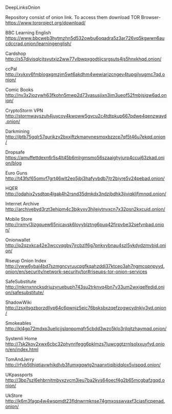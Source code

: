 DeepLinksOnion


Repository consist of onion link. To access them download TOR Browser-https://www.torproject.org/download/

BBC Learning English
https://www.bbcweb3hytmzhn5d532owbu6oqadra5z3ar726vq5kgwwn6aucdccrad.onion/learningenglish/

Cardshop
http://s57divisqlcjtsyutxjz2ww77vlbwpxgodtijcsrgsuts4js5hnxkhqd.onion/

ccPal
http://xykxv6fmblogxgmzjm5wt6akdhm4wewiarjzcngev4tupgjlyugmc7qd.onion/

Comic Books
http://nv3x2jozywh63fkohn5mwp2d73vasusjixn3im3ueof52fmbjsigw6ad.onion/

CryptoStorm VPN
http://stormwayszuh4juycoy4kwoww5gvcu2c4tdtpkup667pdwe4qenzwayd.onion/

Darkmining
http://jbtb75gqlr57qurikzy2bxxjftzkmanynesmoxbzzcp7qf5t46u7ekqd.onion/

Dropsafe
https://amuffettdexn6r5s4lt45b6mlrgmsmo56szaaighyjurp4ccuj63zkad.onion/blog

Euro Guns
http://t43fsf65omvf7grt46wlt2eo5jbj3hafyvbdb7jtr2biyre5v24pebad.onion/

HQER
http://odahix2ysdtqp4lgak4h2rsnd35dmkdx3ndzjbdhk3jiviqkljfjmnqd.onion/

Internet Archive
http://archivebyd3rzt3ehjpm4c3bjkyxv3hjleiytnvxcn7x32psn2kxcuid.onion/

Mobile Store
http://rxmyl3izgquew65nicavsk6loyyblztng6puq42firpvbe32sefvnbad.onion/

Onionwallet
http://p2qzxkca42e3wccvqgby7jrcbzlf6g7pnkvybnau4szl5ykdydzmvbid.onion/

Riseup Onion Index
http://vww6ybal4bd7szmgncyruucpgfkqahzddi37ktceo3ah7ngmcopnpyyd.onion/en/security/network-security/tor#riseups-tor-onion-services

SafeSubstitute
http://mkrnxnncksdrjuzyruebuph743su2trknvq4bn7v33um2wxjqelfedid.onion/safesubstitute/

ShadowWiki
http://zsxjtsgzborzdllyp64c6pwnjz5eic76bsksbxzqefzogwcydnkjy3yd.onion/

Smokeables
http://kl4gp72mdxp3uelicjjslqnpomqfr5cbdd3wzo5klo3rjlqjtzhaymqd.onion/ 

Systemli Home
http://7sk2kov2xwx6cbc32phynrifegg6pklmzs7luwcggtzrnlsolxxuyfyd.onion/en/index.html

TomAndJerry
http://rfyb5tlhiqtiavwhikdlvb3fumxgqwtg2naanxtiqibidqlox5vispqd.onion/

UKpassports
http://3bp7szl6ehbrnitmbyxzvcm3ieu7ba2kys64oecf4g2b65mcgbafzgqd.onion/

UkStore
http://k6m3fagp4w4wspmdt23fldnwrmknse74gmxosswvaxf3ciasficpenad.onion/
